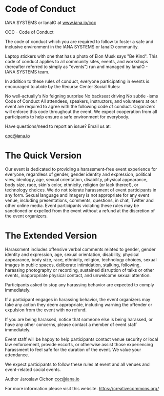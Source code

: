# Code of Conduct
IANA SYSTEMS or IanaIO at www.iana.io/coc

COC - Code of Conduct

The code of conduct which you are required to follow to foster a safe and inclusive environment in the IANA SYSTEMS or IanaIO community.

Laptop stickers with one that has a photo of Elon Musk says "Be Kind".
This code of conduct applies to all community sites, events, and workshops (hereafter referred to simply as "events") run and managed by IanaIO - IANA SYSTEMS team.

In addition to these rules of conduct, everyone participating in events is encouraged to abide by the Recurse Center Social Rules:

No well-actually's
No feigning surprise
No backseat driving
No subtle -isms
Code of Conduct
All attendees, speakers, instructors, and volunteers at our event are required to agree with the following code of conduct. Organizers will enforce this code throughout the event. We expect cooperation from all participants to help ensure a safe environment for everybody.

Have questions/need to report an issue?
Email us at:

coc@iana.io

# The Quick Version

Our event is dedicated to providing a harassment-free event experience for everyone, regardless of gender, gender identity and expression, political view, ideology, age, sexual orientation, disability, physical appearance, body size, race, skin's color, ethnicity, religion (or lack thereof), or technology choices. We do not tolerate harassment of event participants in any form. Sexual language and imagery is not appropriate for any event venue, including presentations, comments, questions, in chat, Twitter and other online media. Event participants violating these rules may be sanctioned or expelled from the event without a refund at the discretion of the event organizers.

# The Extended Version
Harassment includes offensive verbal comments related to gender, gender identity and expression, age, sexual orientation, disability, physical appearance, body size, race, ethnicity, religion, technology choices, sexual images in public spaces, deliberate intimidation, stalking, following, harassing photography or recording, sustained disruption of talks or other events, inappropriate physical contact, and unwelcome sexual attention.

Participants asked to stop any harassing behavior are expected to comply immediately.

If a participant engages in harassing behavior, the event organizers may take any action they deem appropriate, including warning the offender or expulsion from the event with no refund.

If you are being harassed, notice that someone else is being harassed, or have any other concerns, please contact a member of event staff immediately.

Event staff will be happy to help participants contact venue security or local law enforcement, provide escorts, or otherwise assist those experiencing harassment to feel safe for the duration of the event. We value your attendance.

We expect participants to follow these rules at event and all venues and event-related social events.

Author
Jaroslaw Cichon
coc@iana.io

For more information please visit this website.
https://creativecommons.org/
